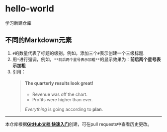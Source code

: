 # hello-world
学习新建仓库
## 不同的Markdown元素
1. `#`的数量代表了标题的级别。例如，添加三个`#`表示创建一个三级标题.
2. 用`*`进行强调，例如，`**前后两个星号表示加粗**`的显示效果为：**前后两个星号表示加粗**
3. 引用：
    > #### The quarterly results look great!
    >
    > - Revenue was off the chart.
    > - Profits were higher than ever.
    >
    >  *Everything* is going according to **plan**.

***

本仓库根据[**GitHub文档 快速入门**](https://docs.github.com/zh/get-started/quickstart/hello-world)创建，可在pull requests中查看历史更改。
